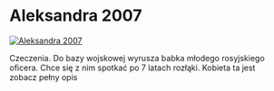 Aleksandra 2007 
=============
[![Aleksandra 2007 ](http://vidos.pl/images/player.gif)](http://vidos.pl/aleksandra-2007)

 Czeczenia. Do bazy wojskowej wyrusza babka młodego rosyjskiego oficera. Chce się z nim spotkać po 7 latach rozłąki. Kobieta ta jest zobacz pełny opis
